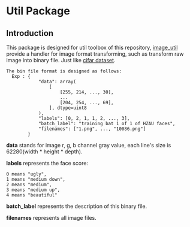 # Util Package

## Introduction
   This package is designed for util toolbox of this repository, [image_util](image_util.py) provide 
   a handler for image format transforming, such as transform raw image into binary file. Just like [cifar dataset](http://www.cs.toronto.edu/~kriz/cifar.html).
   
    The bin file format is designed as follows:
      Exp : {
                "data": array(
                    [
                        [255, 214, ..., 30],
                        ...
                        [204, 254, ..., 69],
                    ], dtype=uint8
                ),
                "labels": [0, 2, 1, 1, 2, ..., 3],
                "batch_label": "training bat 1 of 1 of HZAU faces",
                "filenames": ["1.png", ..., "10086.png"]
            }      
__data__ stands for image r, g, b channel gray value, each line's size is 62280(width * height * depth).

__labels__ represents the face score:

    0 means "ugly",
    1 means "medium down",
    2 means "medium",
    3 means "medium up",
    4 means "beautiful"

__batch_label__ represents the description of this binary file.

__filenames__ represents all image files.
